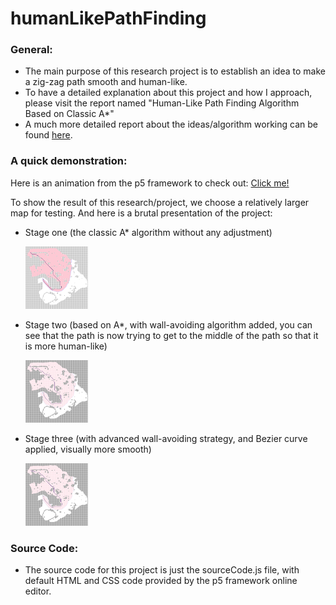 # humanLikePathFinding

### General:
* The main purpose of this research project is to establish an idea to make a zig-zag path smooth and human-like.
* To have a detailed explanation about this project and how I approach, please visit the report named "Human-Like Path Finding Algorithm Based on Classic A*"
* A much more detailed report about the ideas/algorithm working can be found [here](https://github.com/YuzhouGuo/humanLikePathFinding/blob/master/Human-Like%20Path%20Algorithm%20Based%20on%20A_.pdf).

### A quick demonstration:
Here is an animation from the p5 framework to check out: [Click me!](https://editor.p5js.org/guoyuzhou004@gmail.com/full/1NNJFJHAW)

To show the result of this research/project, we choose a relatively larger map for testing. And here is a brutal presentation of the project:

* Stage one (the classic A* algorithm without any adjustment)

  <img src="https://github.com/YuzhouGuo/humanLikePathFinding/blob/master/stage1.png" width="100" height="100">

* Stage two (based on A*, with wall-avoiding algorithm added, you can see that the path is now trying to get to the middle of the path so that it is more human-like)

  <img src="https://github.com/YuzhouGuo/humanLikePathFinding/blob/master/stage2.png" width="100" height="100">

* Stage three (with advanced wall-avoiding strategy, and Bezier curve applied, visually more smooth)

  <img src="https://github.com/YuzhouGuo/humanLikePathFinding/blob/master/stage3.png" width="100" height="100">

### Source Code:
* The source code for this project is just the sourceCode.js file, with default HTML and CSS code provided by the p5 framework online editor.
